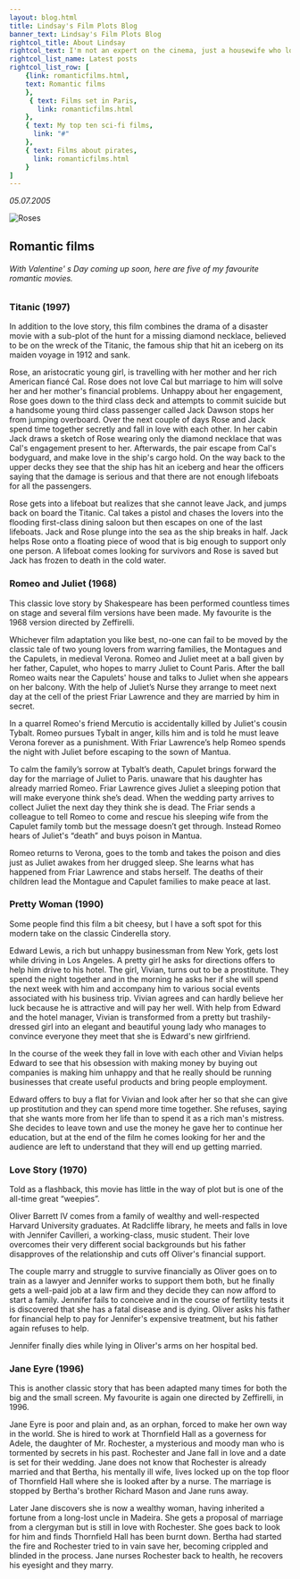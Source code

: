 ```yaml
---
layout: blog.html
title: Lindsay's Film Plots Blog
banner_text: Lindsay's Film Plots Blog
rightcol_title: About Lindsay
rightcol_text: I'm not an expert on the cinema, just a housewife who loves films, and always has! Since I was ten years old I've kept a diary of every film I've ever seen on TV, at the cinema or on video or DVD. Now that my children have moved away from home, I thought it would be fun to share my ideas through this blog. I hope you like it!
rightcol_list_name: Latest posts
rightcol_list_row: [
	{link: romanticfilms.html,
	text: Romantic films
	},
	 { text: Films set in Paris,
	   link: romanticfilms.html
	},
	{ text: My top ten sci-fi films,
	  link: "#"
	},
	{ text: Films about pirates,
	  link: romanticfilms.html
	}
]
---
```

_05.07.2005_

![Roses](../../assets/images/blog-romanticfilmes-roses.jpg)

## Romantic films

###### With Valentine' s Day coming up soon, here are five of my favourite romantic movies.

### Titanic (1997)

In addition to the love story, this film combines the drama of a disaster movie with a sub-plot of the hunt for a missing diamond necklace, believed to be on the wreck of the Titanic, the famous ship that hit an iceberg on its maiden voyage in 1912 and sank.

Rose, an aristocratic young girl, is travelling with her mother and her rich American fiancé Cal. Rose does not love Cal but marriage to him will solve her and her mother's financial problems. Unhappy about her engagement, Rose goes down to the third class deck and attempts to commit suicide but a handsome young third class passenger called Jack Dawson stops her from jumping overboard. Over the next couple of days Rose and Jack spend time together secretly and fall in love with each other. In her cabin Jack draws a sketch of Rose wearing only the diamond necklace that was Cal's engagement present to her. Afterwards, the pair escape from Cal's bodyguard, and make love in the ship's cargo hold. On the way back to the upper decks they see that the ship has hit an iceberg and hear the officers saying that the damage is serious and that there are not enough lifeboats for all the passengers.

Rose gets into a lifeboat but realizes that she cannot leave Jack, and jumps back on board the Titanic. Cal takes a pistol and chases the lovers into the flooding first-class dining saloon but then escapes on one of the last lifeboats. Jack and Rose plunge into the sea as the ship breaks in half. Jack helps Rose onto a floating piece of wood that is big enough to support only one person. A lifeboat comes looking for survivors and Rose is saved but Jack has frozen to death in the cold water.

### Romeo and Juliet (1968)

This classic love story by Shakespeare has been performed countless times on stage and several film versions have been made. My favourite is the 1968 version directed by Zeffirelli.

Whichever film adaptation you like best, no-one can fail to be moved by the classic tale of two young lovers from warring families, the Montagues and the Capulets, in medieval Verona. Romeo and Juliet meet at a ball given by her father, Capulet, who hopes to marry Juliet to Count Paris. After the ball Romeo waits near the Capulets' house and talks to Juliet when she appears on her balcony. With the help of Juliet’s Nurse they arrange to meet next day at the cell of the priest Friar Lawrence and they are married by him in secret.

In a quarrel Romeo's friend Mercutio is accidentally killed by Juliet's cousin Tybalt. Romeo pursues Tybalt in anger, kills him and is told he must leave Verona forever as a punishment. With Friar Lawrence’s help Romeo spends the night with Juliet before escaping to the sown of Mantua.

To calm the family’s sorrow at Tybalt’s death, Capulet brings forward the day for the marriage of Juliet to Paris. unaware that his daughter has already married Romeo. Friar Lawrence gives Juliet a sleeping potion that will make everyone think she’s dead. When the wedding party arrives to collect Juliet the next day they think she is dead. The Friar sends a colleague to tell Romeo to come and rescue his sleeping wife from the Capulet family tomb but the message doesn’t get through. Instead Romeo hears of Juliet's “death” and buys poison in Mantua.

Romeo returns to Verona, goes to the tomb and takes the poison and dies just as Juliet awakes from her drugged sleep. She learns what has happened from Friar Lawrence and stabs herself. The deaths of their children lead the Montague and Capulet families to make peace at last.

### Pretty Woman (1990)

Some people find this film a bit cheesy, but I have a soft spot for this modern take on the classic Cinderella story.

Edward Lewis, a rich but unhappy businessman from New York, gets lost while driving in Los Angeles. A pretty girl he asks for directions offers to help him drive to his hotel. The girl, Vivian, turns out to be a prostitute. They spend the night together and in the morning he asks her if she will spend the next week with him and accompany him to various social events associated with his business trip. Vivian agrees and can hardly believe her luck because he is attractive and will pay her well. With help from Edward and the hotel manager, Vivian is transformed from a pretty but trashily-dressed girl into an elegant and beautiful young lady who manages to convince everyone they meet that she is Edward's new girlfriend.

In the course of the week they fall in love with each other and Vivian helps Edward to see that his obsession with making money by buying out companies is making him unhappy and that he really should be running businesses that create useful products and bring people employment.

Edward offers to buy a flat for Vivian and look after her so that she can give up prostitution and they can spend more time together. She refuses, saying that she wants more from her life than to spend it as a rich man's mistress. She decides to leave town and use the money he gave her to continue her education, but at the end of the film he comes looking for her and the audience are left to understand that they will end up getting married.

### Love Story (1970)

Told as a flashback, this movie has little in the way of plot but is one of the all-time great “weepies”.

Oliver Barrett IV comes from a family of wealthy and well-respected Harvard University graduates. At Radcliffe library, he meets and falls in love with Jennifer Cavilleri, a working-class, music student. Their love overcomes their very different social backgrounds but his father disapproves of the relationship and cuts off Oliver's financial support.

The couple marry and struggle to survive financially as Oliver goes on to train as a lawyer and Jennifer works to support them both, but he finally gets a well-paid job at a law firm and they decide they can now afford to start a family. Jennifer fails to conceive and in the course of fertility tests it is discovered that she has a fatal disease and is dying. Oliver asks his father for financial help to pay for Jennifer's expensive treatment, but his father again refuses to help.

Jennifer finally dies while lying in Oliver's arms on her hospital bed.

### Jane Eyre (1996)

This is another classic story that has been adapted many times for both the big and the small screen. My favourite is again one directed by Zeffirelli, in 1996\.

Jane Eyre is poor and plain and, as an orphan, forced to make her own way in the world. She is hired to work at Thornfield Hall as a governess for Adele, the daughter of Mr. Rochester, a mysterious and moody man who is tormented by secrets in his past. Rochester and Jane fall in love and a date is set for their wedding. Jane does not know that Rochester is already married and that Bertha, his mentally ill wife, lives locked up on the top floor of Thornfield Hall where she is looked after by a nurse. The marriage is stopped by Bertha's brother Richard Mason and Jane runs away.

Later Jane discovers she is now a wealthy woman, having inherited a fortune from a long-lost uncle in Madeira. She gets a proposal of marriage from a clergyman but is still in love with Rochester. She goes back to look for him and finds Thornfield Hall has been burnt down. Bertha had started the fire and Rochester tried to in vain save her, becoming crippled and blinded in the process. Jane nurses Rochester back to health, he recovers his eyesight and they marry.
